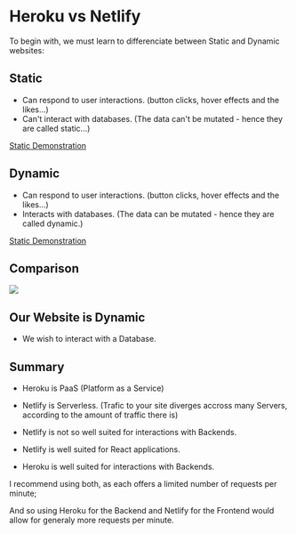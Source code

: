 # Heroku vs Netlify

To begin with, we must learn to differenciate between Static and Dynamic websites:

## Static  

* Can respond to user interactions. (button clicks, hover effects and the likes...)  
* Can't interact with databases. (The data can't be mutated - hence they are called static...)  

[Static Demonstration](https://vimeo.com/739174891)

## Dynamic

* Can respond to user interactions. (button clicks, hover effects and the likes...)  
* Interacts with databases. (The data can be mutated - hence they are called dynamic.)

[Static Demonstration](https://vimeo.com/739463418)
## Comparison  
<img src="https://conormclaughlin.net/img/dynamic_vs_static.jpg" />  
  
## Our Website is Dynamic

* We wish to interact with a Database.

## Summary

* Heroku is PaaS (Platform as a Service)
* Netlify is Serverless. (Trafic to your site diverges accross many Servers, according to the amount of traffic there is)

* Netlify is not so well suited for interactions with Backends.
* Netlify is well suited for React applications.

* Heroku is well suited for interactions with Backends.

I recommend using both, as each offers a limited number of requests per minute;

And so using Heroku for the Backend and Netlify for the Frontend would allow for generaly more requests per minute.
